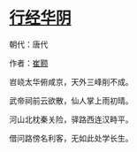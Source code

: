 # [行经华阴](http://so.gushiwen.org/view_5889.aspx)

朝代：唐代

作者：[崔颢](http://so.gushiwen.org/author_547.aspx)

<p>岧峣太华俯咸京，天外三峰削不成。

武帝祠前云欲散，仙人掌上雨初晴。

河山北枕秦关险，驿路西连汉畤平。

借问路傍名利客，无如此处学长生。</p>

